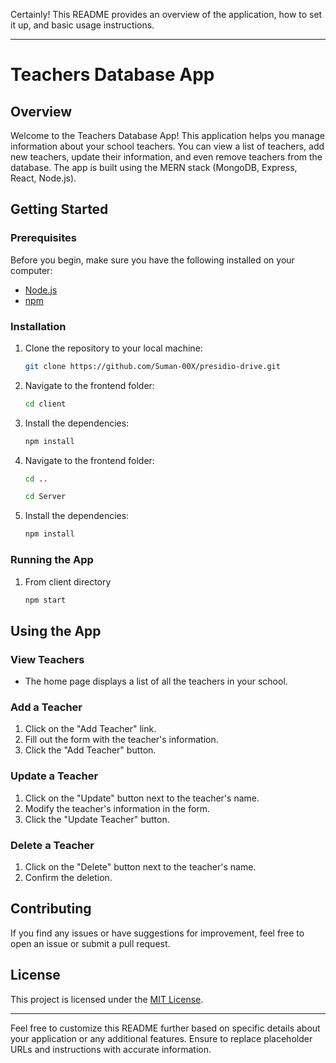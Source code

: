 Certainly! This README provides an overview of the application, how to set it up, and basic usage instructions.

---

# Teachers Database App

## Overview

Welcome to the Teachers Database App! This application helps you manage information about your school teachers. You can view a list of teachers, add new teachers, update their information, and even remove teachers from the database. The app is built using the MERN stack (MongoDB, Express, React, Node.js).

## Getting Started

### Prerequisites

Before you begin, make sure you have the following installed on your computer:

- [Node.js](https://nodejs.org/)
- [npm](https://www.npmjs.com/package/npm)

### Installation

1. Clone the repository to your local machine:

   ```bash
   git clone https://github.com/Suman-00X/presidio-drive.git
   ```

2. Navigate to the frontend folder:

   ```bash
   cd client
   ```

3. Install the dependencies:

   ```bash
   npm install
   ```
4. Navigate to the frontend folder: 
    ```bash
   cd ..
   ```
   ```bash
   cd Server
   ```
5. Install the dependencies:

   ```bash
   npm install
   ```

### Running the App

1. From client directory
    ```bash
   npm start
   ```

## Using the App

### View Teachers

- The home page displays a list of all the teachers in your school.

### Add a Teacher

1. Click on the "Add Teacher" link.
2. Fill out the form with the teacher's information.
3. Click the "Add Teacher" button.

### Update a Teacher

1. Click on the "Update" button next to the teacher's name.
2. Modify the teacher's information in the form.
3. Click the "Update Teacher" button.

### Delete a Teacher

1. Click on the "Delete" button next to the teacher's name.
2. Confirm the deletion.

## Contributing

If you find any issues or have suggestions for improvement, feel free to open an issue or submit a pull request.

## License

This project is licensed under the [MIT License](LICENSE).

---

Feel free to customize this README further based on specific details about your application or any additional features. Ensure to replace placeholder URLs and instructions with accurate information.